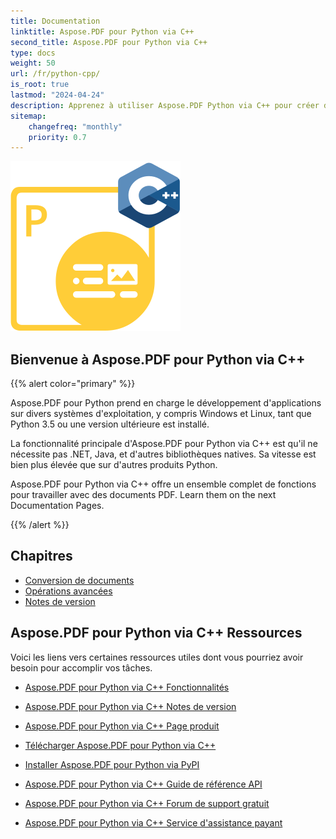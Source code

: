 ```yaml
---
title: Documentation
linktitle: Aspose.PDF pour Python via C++
second_title: Aspose.PDF pour Python via C++
type: docs
weight: 50
url: /fr/python-cpp/
is_root: true
lastmod: "2024-04-24"
description: Apprenez à utiliser Aspose.PDF Python via C++ pour créer des applications de traitement de documents PDF sur n'importe quelle plateforme en utilisant Python. Parcourez les tutoriels, codes exemples, et plus encore.
sitemap:
    changefreq: "monthly"
    priority: 0.7
---
```


![Image du logo Aspose.PDF pour Python via C++](aspose_pdf-for-python-cpp.png)

## Bienvenue à Aspose.PDF pour Python via C++

{{% alert color="primary" %}}

Aspose.PDF pour Python prend en charge le développement d'applications sur divers systèmes d'exploitation, y compris Windows et Linux, tant que Python 3.5 ou une version ultérieure est installé.

La fonctionnalité principale d'Aspose.PDF pour Python via C++ est qu'il ne nécessite pas .NET, Java, et d'autres bibliothèques natives. Sa vitesse est bien plus élevée que sur d'autres produits Python.

Aspose.PDF pour Python via C++ offre un ensemble complet de fonctions pour travailler avec des documents PDF.
 Learn them on the next Documentation Pages.

{{% /alert %}}

## Chapitres

- [Conversion de documents](/pdf/fr/python-cpp/converting/)
- [Opérations avancées](/pdf/fr/python-cpp/advanced-operations/)
- [Notes de version](https://releases.aspose.com/pdf/pythoncpp/)

## Aspose.PDF pour Python via C++ Ressources

Voici les liens vers certaines ressources utiles dont vous pourriez avoir besoin pour accomplir vos tâches.

- [Aspose.PDF pour Python via C++ Fonctionnalités](/pdf/fr/python-cpp/key-features/)
- [Aspose.PDF pour Python via C++ Notes de version](https://releases.aspose.com/pdf/pythoncpp/)
- [Aspose.PDF pour Python via C++ Page produit](https://products.aspose.com/pdf/python-cpp/)
- [Télécharger Aspose.PDF pour Python via C++](https://releases.aspose.com/pdf/pythoncpp/)
- [Installer Aspose.PDF pour Python via PyPI](https://pypi.org/project/aspose-pdf-cpp-for-python/)
- [Aspose.PDF pour Python via C++ Guide de référence API](https://reference.aspose.com/pdf/python-cpp/)
- [Aspose.PDF pour Python via C++ Forum de support gratuit](https://forum.aspose.com/c/pdf/10)

- [Aspose.PDF pour Python via C++ Service d'assistance payant](https://helpdesk.aspose.com/)